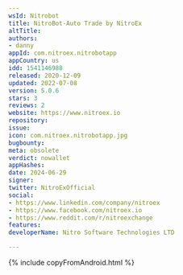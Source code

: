 ```yaml
---
wsId: Nitrobot
title: NitroBot-Auto Trade by NitroEx
altTitle: 
authors:
- danny
appId: com.nitroex.nitrobotapp
appCountry: us
idd: 1541146988
released: 2020-12-09
updated: 2022-07-08
version: 5.0.6
stars: 3
reviews: 2
website: https://www.nitroex.io
repository: 
issue: 
icon: com.nitroex.nitrobotapp.jpg
bugbounty: 
meta: obsolete
verdict: nowallet
appHashes: 
date: 2024-06-29
signer: 
twitter: NitroExOfficial
social:
- https://www.linkedin.com/company/nitroex
- https://www.facebook.com/nitroex.io
- https://www.reddit.com/r/nitroexchange
features: 
developerName: Nitro Software Technologies LTD

---
```


{% include copyFromAndroid.html %}
